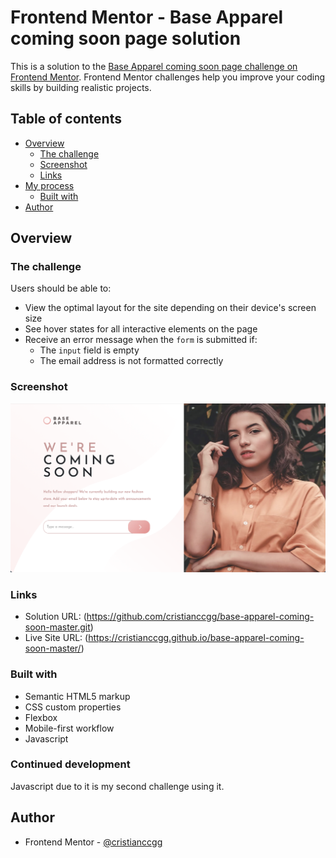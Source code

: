 # Frontend Mentor - Base Apparel coming soon page solution

This is a solution to the [Base Apparel coming soon page challenge on Frontend Mentor](https://www.frontendmentor.io/challenges/base-apparel-coming-soon-page-5d46b47f8db8a7063f9331a0). Frontend Mentor challenges help you improve your coding skills by building realistic projects.

## Table of contents

- [Overview](#overview)
  - [The challenge](#the-challenge)
  - [Screenshot](#screenshot)
  - [Links](#links)
- [My process](#my-process)
  - [Built with](#built-with)
- [Author](#author)

## Overview

### The challenge

Users should be able to:

- View the optimal layout for the site depending on their device's screen size
- See hover states for all interactive elements on the page
- Receive an error message when the `form` is submitted if:
  - The `input` field is empty
  - The email address is not formatted correctly

### Screenshot

![](/Screenshot.png)

### Links

- Solution URL: (https://github.com/cristianccgg/base-apparel-coming-soon-master.git)
- Live Site URL: (https://cristianccgg.github.io/base-apparel-coming-soon-master/)

### Built with

- Semantic HTML5 markup
- CSS custom properties
- Flexbox
- Mobile-first workflow
- Javascript

### Continued development

Javascript due to it is my second challenge using it.

## Author

- Frontend Mentor - [@cristianccgg](https://www.frontendmentor.io/profile/yourusername)
